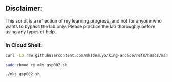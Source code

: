 ## Disclaimer:

This script is a reflection of my learning progress, and not for anyone who wants to bypass the lab only. Please practice the lab thoroughly before using any types of help.

### In Cloud Shell:

```bash
curl -LO raw.githubusercontent.com/mksdesuyo/king-arcade/refs/heads/main/Getting%20Started%20with%20Cloud%20Shell%20and%20gcloud%20%7C%20GSP002/mks_gsp002.sh

sudo chmod +x mks_gsp002.sh

./mks_gsp002.sh
```